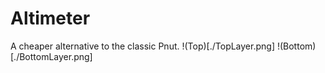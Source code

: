 # Altimeter
 A cheaper alternative to the classic Pnut.
!(Top)[./TopLayer.png]
!(Bottom)[./BottomLayer.png]
